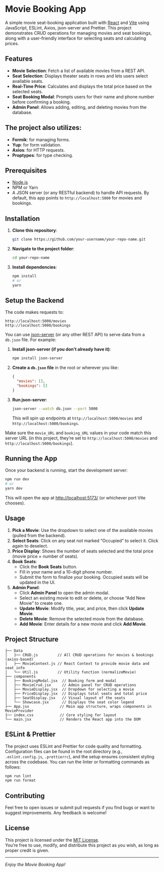 # Movie Booking App

A simple movie seat-booking application built with [React](https://react.dev/) and [Vite](https://vitejs.dev/) using JavaScript, ESLint, Axios, json-server and Prettier. This project demonstrates CRUD operations for managing movies and seat bookings, along with a user-friendly interface for selecting seats and calculating prices.

## Features

- **Movie Selection**: Fetch a list of available movies from a REST API.  
- **Seat Selection**: Displays theater seats in rows and lets users select available seats.  
- **Real-Time Price**: Calculates and displays the total price based on the selected seats.  
- **Seat Booking Modal**: Prompts users for their name and phone number before confirming a booking.  
- **Admin Panel**: Allows adding, editing, and deleting movies from the database.

## The project also utilizes:

- **Formik**: for managing forms.
- **Yup**: for form validation.
- **Axios**: for HTTP requests.
- **Proptypes**: for type checking.

## Prerequisites

- [Node.js](https://nodejs.org/)
- NPM or Yarn
- A JSON server (or any RESTful backend) to handle API requests. By default, this app points to `http://localhost:5000` for movies and bookings.

## Installation

1. **Clone this repository**:  
   ```bash
   git clone https://github.com/your-username/your-repo-name.git
   ```
2. **Navigate to the project folder**:  
   ```bash
   cd your-repo-name
   ```
3. **Install dependencies**:  
   ```bash
   npm install
   # or
   yarn
   ```

## Setup the Backend

The code makes requests to:
```
http://localhost:5000/movies
http://localhost:5000/bookings
```
You can use [json-server](https://github.com/typicode/json-server) (or any other REST API) to serve data from a `db.json` file. For example:

1. **Install json-server (if you don't already have it)**:
   ```bash
   npm install json-server
   ```
2. **Create a `db.json` file** in the root or wherever you like:
   ```json
   {
     "movies": [],
     "bookings": []
   }
   ```
3. **Run json-server**:
   ```bash
   json-server --watch db.json --port 5000
   ```
   This will spin up endpoints at `http://localhost:5000/movies` and `http://localhost:5000/bookings`.

Make sure the `movie_URL` and `booking_URL` values in your code match this server URL (in this project, they’re set to `http://localhost:5000/movies` and `http://localhost:5000/bookings`).

## Running the App

Once your backend is running, start the development server:

```bash
npm run dev
# or
yarn dev
```

This will open the app at [http://localhost:5173/](http://localhost:5173/) (or whichever port Vite chooses).

## Usage

1. **Pick a Movie**: Use the dropdown to select one of the available movies (pulled from the backend).  
2. **Select Seats**: Click on any seat not marked “Occupied” to select it. Click again to deselect.  
3. **Price Display**: Shows the number of seats selected and the total price (movie price × number of seats).  
4. **Book Seats**:
   - Click the **Book Seats** button.
   - Fill in your name and a 10-digit phone number.
   - Submit the form to finalize your booking. Occupied seats will be updated in the UI.
5. **Admin Panel**:
   - Click **Admin Panel** to open the admin modal.
   - Select an existing movie to edit or delete, or choose “Add New Movie” to create one.
   - **Update Movie**: Modify title, year, and price, then click **Update Movie**.
   - **Delete Movie**: Remove the selected movie from the database.
   - **Add Movie**: Enter details for a new movie and click **Add Movie**.

## Project Structure

```
├── Data
│   ├── CRUD.js         // All CRUD operations for movies & bookings (axios-based)
│   ├── MovieContext.js // React Context to provide movie data and seat info
│   └── Util.js         // Utility function (normalizeMovie)
├── components
│   ├── BookingModal.jsx  // Booking form and modal
│   ├── MovieCrud.jsx     // Admin panel for CRUD operations
│   ├── MovieDisplay.jsx  // Dropdown for selecting a movie
│   ├── PriceDisplay.jsx  // Displays total seats and total price
│   ├── SeatDisplay.jsx   // Visual layout of the seats
│   └── Showcase.jsx      // Displays the seat color legend
├── App.jsx              // Main app structure, wraps components in MovieProvider
├── index.css            // Core styling for layout
└── main.jsx             // Renders the React app into the DOM
```

## ESLint & Prettier

The project uses ESLint and Prettier for code quality and formatting. Configuration files can be found in the root directory (e.g., `.eslint.config.js`, `.prettierrc`), and the setup ensures consistent styling across the codebase. You can run the linter or formatting commands as follows:

```bash
npm run lint
npm run format
```

## Contributing

Feel free to open issues or submit pull requests if you find bugs or want to suggest improvements. Any feedback is welcome!

## License

This project is licensed under the [MIT License](LICENSE).  
You’re free to use, modify, and distribute this project as you wish, as long as proper credit is given.

---

_Enjoy the Movie Booking App!_